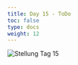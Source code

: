 ```yaml
---
title: Day 15 - ToDo
toc: false
type: docs
weight: 12
---
```



![Stellung Tag 15](/day15.jpg "ToDo")

